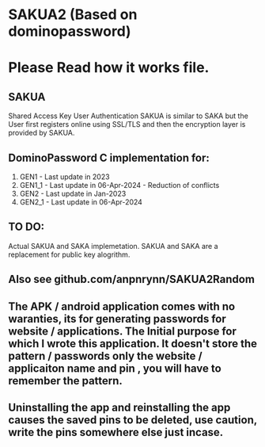 # SAKUA2 (Based on dominopassword)

# Please Read how it works file.

SAKUA
-----
Shared Access Key User Authentication
SAKUA is similar to SAKA but the User first registers online using SSL/TLS and then the encryption layer is provided by SAKUA.

DominoPassword C implementation for:
------------------------------------
1. GEN1   - Last update in 2023
2. GEN1_1 - Last update in 06-Apr-2024 - Reduction of conflicts
3. GEN2   - Last update in Jan-2023 
4. GEN2_1 - Last update in 06-Apr-2024

TO DO:
------
Actual SAKUA and SAKA implemetation. SAKUA and SAKA are a replacement for public key alogrithm.


## Also see github.com/anpnrynn/SAKUA2Random

## The APK / android application comes with no waranties, its for generating passwords for website / applications. The Initial purpose for which I wrote this application. It doesn't store the pattern / passwords only the website / applicaiton name and pin , you will have to remember the pattern. 

## Uninstalling the app and reinstalling the app causes the saved pins to be deleted, use caution, write the pins somewhere else just incase.

